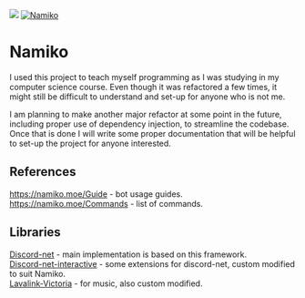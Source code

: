 ![](https://i.imgur.com/Iw3SsqS.png)
<a href="https://discordbots.org/bot/418823684459855882" >
  <img src="https://discordbots.org/api/widget/status/418823684459855882.svg" alt="Namiko" />
</a>

# Namiko

I used this project to teach myself programming as I was studying in my computer science course. Even though it was refactored a few times, it might still be difficult to understand and set-up for anyone who is not me.

I am planning to make another major refactor at some point in the future, including proper use of dependency injection, to streamline the codebase. Once that is done I will write some proper documentation that will be helpful to set-up the project for anyone interested.

## References

https://namiko.moe/Guide - bot usage guides.<br>
https://namiko.moe/Commands - list of commands.

## Libraries

[Discord-net](https://github.com/discord-net/Discord.Net) - main implementation is based on this framework.<br>
[Discord-net-interactive](https://github.com/foxbot/Discord.Addons.Interactive) - some extensions for discord-net, custom modified to suit Namiko.<br>
[Lavalink-Victoria](https://github.com/Yucked/Victoria) - for music, also custom modified.<br>
